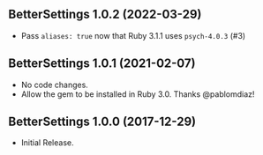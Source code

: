 ## BetterSettings 1.0.2 (2022-03-29) ##

*   Pass `aliases: true` now that Ruby 3.1.1 uses `psych-4.0.3` (#3)

## BetterSettings 1.0.1 (2021-02-07) ##

*   No code changes.
*   Allow the gem to be installed in Ruby 3.0. Thanks @pablomdiaz!

## BetterSettings 1.0.0 (2017-12-29) ##

*   Initial Release.

